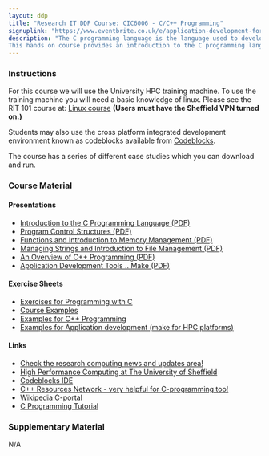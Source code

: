 ```yaml
---
layout: ddp
title: "Research IT DDP Course: CIC6006 - C/C++ Programming"
signuplink: "https://www.eventbrite.co.uk/e/application-development-for-hpc-with-the-c-programming-language-2021-2022-tickets-249190765287"
description: "The C programming language is the language used to develop the UNIX operating system and is ideal for developing high performance applications. 
This hands on course provides an introduction to the C programming language and enables users to develop applications using that language. The course also considers advanced issues in C programming such as file handling, memory management, data structures, utilities for application development and using scientific libraries such as BLAS and LAPACK. "
---
```


### Instructions

For this course we will use the University HPC training machine. To use the training machine you will need a basic knowledge of linux. Please see the RIT 101 course at: [Linux course](https://crs.shef.ac.uk/) **(Users must have the Sheffield VPN turned on.)**

Students may also use the cross platform integrated development environment known as codeblocks available from [Codeblocks](http://www.codeblocks.org/).

The course has a series of different case studies which you can download and run. 

### Course Material

#### Presentations


* [Introduction to the C Programming Language (PDF)](/assets/ddp/CIC6006/pdfs/IntrotoC1.pdf)
* [Program Control Structures (PDF)](/assets/ddp/CIC6006/pdfs/IntrotoC2.pdf)
* [Functions and Introduction to Memory Management (PDF)](/assets/ddp/CIC6006/pdfs/IntrotoC3.pdf)
* [Managing Strings and Introduction to File Management (PDF)](/assets/ddp/CIC6006/pdfs/IntrotoC4.pdf)
* [An Overview of C++ Programming (PDF)](/assets/ddp/CIC6006/pdfs/IntrotoC5_startc%20%20.pdf)
* [Application Development Tools .. Make (PDF)](/assets/ddp/CIC6006/pdfs/AppDevToolsC6_make.pdf)

#### Exercise Sheets

* [Exercises for Programming with C](/assets/ddp/CIC6006/pdfs/IntrotoCProbs_ex1.pdf)
* [Course Examples](/assets/ddp/CIC6006/zips/introtoc.zip)
* [Examples for C++ Programming](/assets/ddp/CIC6006/zips/startc++.zip)
* [Examples for Application development (make for HPC platforms)](/assets/ddp/CIC6006/zips/appdev.tar.gz)

#### Links

* [Check the research computing news and updates area!](https://sites.google.com/sheffield.ac.uk/researchinnovationblog/home)
* [High Performance Computing at The University of Sheffield](https://docs.hpc.shef.ac.uk/en/latest/index.html)
* [Codeblocks IDE](http://www.codeblocks.org/)
* [C++ Resources Network - very helpful for C-programming too!](http://www.cplusplus.com/)
* [Wikipedia C-portal](https://en.wikipedia.org/wiki/Portal:C_(programming_language))
* [C Programming Tutorial](https://www.tutorialspoint.com/cprogramming/)

### Supplementary Material

N/A